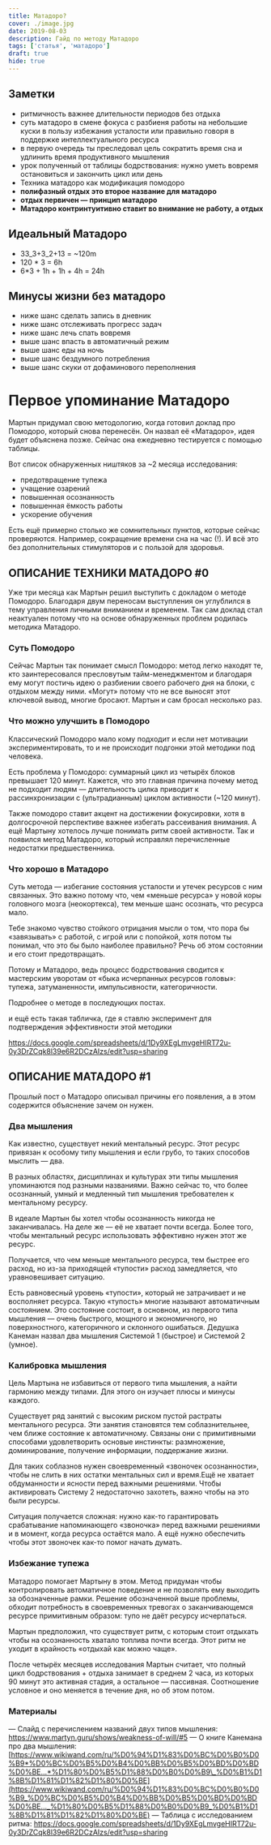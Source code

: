 ```yaml
---
title: Матадоро?
cover: ./image.jpg
date: 2019-08-03
description: Гайд по методу Матадоро
tags: ['статья', 'матадоро']
draft: true
hide: true
---
```


<!-- - var keywords = 'матадоро, помодоро, pomodoro, циклы, ультрадиарные циклы, продуктивность, работа, рабочий ритм, эффективность, циклы, фазы'; -->

## Заметки

- ритмичность важнее длительности периодов без отдыха
- суть матадоро в смене фокуса с разбиеня работы на небольшие куски в пользу избежания усталости или правильно говоря в поддержке интеллектуального ресурса
- в первую очередь ты преследовал цель сократить время сна и удлинить время продуктивного мышления
- урок полученный от таблицы бодрствования: нужно уметь вовремя остановиться и закончить цикл или день
- Техника матадоро как модификация помодоро
- **полифазный отдых это второе название для матадоро**
- **отдых первичен — принцип матадоро**
- **Матадоро контринтуитивно ставит во внимание не работу, а отдых**

## Идеальный Матадоро

- 33_3+3_2+13 = ~120m
- 120 \* 3 = 6h
- 6\*3 + 1h + 1h + 4h = 24h

## Минусы жизни без матадоро

- ниже шанс сделать запись в дневник
- ниже шанс отслеживать прогресс задач
- ниже шанс лечь спать вовремя
- выше шанс впасть в автоматичный режим
- выше шанс еды на ночь
- выше шанс бездумного потребления
- выше шанс скуки от дофаминового переполнения

# Первое упоминание Матадоро

Мартын придумал свою методологию, когда готовил доклад про Помодоро, который снова перенесён. Он назвал её «Матадоро», идея будет объяснена позже. Сейчас она ежедневно тестируется с помощью таблицы.

Вот список обнаруженных ништяков за ~2 месяца исследования:

- предотвращение тупежа
- учащение озарений
- повышенная осознанность
- повышенная ёмкость работы
- ускорение обучения

Есть ещё примерно столько же сомнительных пунктов, которые сейчас проверяются. Например, сокращение времени сна на час (!). И всё это без дополнительных стимуляторов и с пользой для здоровья.

## OПИСАНИЕ ТЕХНИКИ МАТАДOРO #0

Уже три месяца как Мартын решил выступить с докладом о методе Помодоро. Благодаря двум переносам выступления он углублился в тему управления личными вниманием и временем. Так сам доклад стал неактуален потому что на основе обнаруженных проблем родилась методика Матадоро.

### Суть Помодоро

Сейчас Мартын так понимает смысл Помодоро: метод легко находят те, кто заинтересовался пресловутым тайм-менеджментом и благодаря ему могут постичь идею о разбиении своего рабочего дня на блоки, с отдыхом между ними. «Могут» потому что не все выносят этот ключевой вывод, многие бросают. Мартын и сам бросал несколько раз.

### Что можно улучшить в Помодоро

Классический Помодоро мало кому подходит и если нет мотивации экспериментировать, то и не происходит подгонки этой методики под человека.

Есть проблема у Помодоро: суммарный цикл из четырёх блоков превышает 120 минут. Кажется, что это главная причина почему метод не подходит людям — длительность цилка приводит к рассинхронизации с (ультрадианным) циклом активности (~120 минут).

Также помодоро ставит акцент на достижении фокусировки, хотя в долгосрочной перспективе важнее избегать рассеивания внимания. А ещё Мартыну хотелось лучше понимать ритм своей активности. Так и появился метод Матадоро, который исправлял перечисленные недостатки предшественника.

### Что хорошо в Матадоро

Суть метода — избегание состояния усталости и утечек ресурсов с ним связанных. Это важно потому что, чем «меньше ресурса» у новой коры головного мозга (неокортекса), тем меньше шанс осознать, что ресурса мало.

Тебе знакомо чувство стойкого отрицания мысли о том, что пора бы «завязывать» с работой, с игрой или с попойкой, хотя потом ты понимал, что это бы было наиболее правильно? Речь об этом состоянии и его стоит предотвращать.

Потому и Матадоро, ведь процесс бодрствования сводится к мастерским уворотам от «быка исчерпанных ресурсов головы»: тупежа, затуманенности, импульсивности, категоричности.

Подробнее о методе в последующих постах.

и ещё есть такая табличка, где я ставлю эксперимент для подтверждения эффективности этой методики

<https://docs.google.com/spreadsheets/d/1Dy9XEgLmvgeHIRT72u-0y3DrZCqk8l39e6R2DCzAIzs/edit?usp=sharing>

## OПИСАНИЕ МАТАДOРO #1

Прошлый пост o Матадоро описывал причины его появления, а в этом содержится объяснение зачем он нужен.

### Два мышления

Как известно, существует некий ментальный ресурс. Этот ресурс привязан к особому типу мышления и если грубо, то таких способов мыслить — два.

В разных областях, дисциплинах и культурах эти типы мышления упоминаются под разными названиями. Важно сейчас то, что более осознанный, умный и медленный тип мышления требователен к ментальному ресурсу.

В идеале Мартын бы хотел чтобы осознанность никогда не заканчивалась. На деле же — её не хватает почти всегда. Более того, чтобы ментальный ресурс использовать эффективно нужен этот же ресурс.

Получается, что чем меньше ментального ресурса, тем быстрее его расход, но из-за приходящей «тупости» расход замедляется, что уравновешивает ситуацию.

Есть равновесный уровень «тупости», который не затрачивает и не восполняет ресурса. Такую «тупость» многие называют автоматичным состоянием. Это состояние состоит, в основном, из первого типа мышления — очень быстрого, мощного и экономичного, но поверхностного, категоричного и склонного ошибаться. Дедушка Канеман назвал два мышления Системой 1 (быстрое) и Системой 2 (умное).

### Калибровка мышления

Цель Мартына не избавиться от первого типа мышления, а найти гармонию между типами. Для этого он изучает плюсы и минусы каждого.

Существует ряд занятий с высоким риском пустой растраты ментального ресурса. Эти занятия становятся тем соблазнительнее, чем ближе состояние к автоматичному. Связаны они с примитивными способами удовлетворить основые инстинкты: размножение, доминирование, получение информации, поддержание жизни.

Для таких соблазнов нужен своевременный «звоночек осознанности», чтобы не слить в них остатки ментальных сил и время.Ещё не хватает обдуманности и ясности перед важными решениями. Чтобы активировать Систему 2 недостаточно захотеть, важно чтобы на это были ресурсы.

Ситуация получается сложная: нужно как-то гарантировать срабатывание напоминающего «звоночка» перед важными решениями и в момент, когда ресурса остаётся мало. А ещё нужно обеспечить чтобы этот звоночек как-то помог начать думать.

### Избежание тупежа

Матадоро помогает Мартыну в этом. Метод придуман чтобы контролировать автоматичное поведение и не позволять ему выходить за обозначенные рамки. Решение обозначенной выше проблемы, обходит потребность в своевременных тревогах о заканчивающемся ресурсе примитивным образом: тупо не даёт ресурсу исчерпаться.

Мартын предположил, что существует ритм, с которым стоит отдыхать чтобы на осознанность хватало топлива почти всегда. Этот ритм не уходит в крайность «отдыхай как можно чаще».

После четырёх месяцев исследования Мартын считает, что полный цикл бодрствования + отдыха занимает в среднем 2 часа, из которых 90 минут это активная стадия, а остальное — пассивная. Соотношение условное и оно меняется в течение дня, но об этом потом.

### Материалы

— Слайд с перечислением названий двух типов мышления:
<https://www.martyn.guru/shows/weakness-of-will/#5>
— O книге Канемана про два мышления:
[https://www.wikiwand.com/ru/%D0%94%D1%83%D0%BC%D0%B0%D0%B9*%D0%BC%D0%B5%D0%B4%D0%BB%D0%B5%D0%BD%D0%BD%D0%BE...*%D1%80%D0%B5%D1%88%D0%B0%D0%B9\_%D0%B1%D1%8B%D1%81%D1%82%D1%80%D0%BE](https://www.wikiwand.com/ru/%D0%94%D1%83%D0%BC%D0%B0%D0%B9_%D0%BC%D0%B5%D0%B4%D0%BB%D0%B5%D0%BD%D0%BD%D0%BE..._%D1%80%D0%B5%D1%88%D0%B0%D0%B9_%D0%B1%D1%8B%D1%81%D1%82%D1%80%D0%BE)
— Таблица с исследованием ритма:
<https://docs.google.com/spreadsheets/d/1Dy9XEgLmvgeHIRT72u-0y3DrZCqk8l39e6R2DCzAIzs/edit?usp=sharing>

